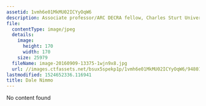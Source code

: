 ```yaml
---
assetid: 1vmh6e01MkMU02ICYyOqW6
description: Associate professor/ARC DECRA fellow, Charles Sturt University
file:
  contentType: image/jpeg
  details:
    image:
      height: 170
      width: 170
    size: 25979
  fileName: image-20160909-13375-1wjn9x8.jpg
  url: //images.ctfassets.net/bsux5spekp1p/1vmh6e01MkMU02ICYyOqW6/948016f46e48121f6ace1e3f1764a0b6/image-20160909-13375-1wjn9x8.jpg
lastmodified: 1524652336.116941
title: Dale Nimmo
---
```

No content found